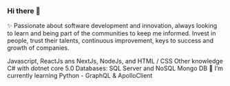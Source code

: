 ### Hi there 👋

✨ Passionate about software development and innovation, always looking to learn and being part of the communities to keep me informed. Invest in people, trust their talents, continuous improvement, keys to success and growth of companies.

<JS Dev> Javascript, ReactJs ans NextJs, NodeJs, and HTML / CSS Other knowledge C# with dotnet core 5.0 Databases: SQL Server and NoSQL Mongo DB 
🌱 I’m currently learning Python - GraphQL & ApolloClient

<!--
**mrcMesen/mrcMesen** is a ✨ _special_ ✨ repository because its `README.md` (this file) appears on your GitHub profile.

Here are some ideas to get you started:

- 🔭 I’m currently working on ...
- 🌱 I’m currently learning ...
- 👯 I’m looking to collaborate on ...
- 🤔 I’m looking for help with ...
- 💬 Ask me about ...
- 📫 How to reach me: ...
- 😄 Pronouns: ...
- ⚡ Fun fact: ...
-->

